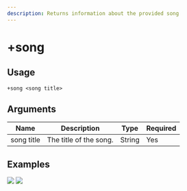 ```yaml
---
description: Returns information about the provided song
---
```


# +song

## Usage

```
+song <song title>
```

## Arguments

| Name       | Description            | Type   | Required |
| ---------- | ---------------------- | ------ | -------- |
| song title | The title of the song. | String | Yes      |

## Examples

![](https://user-images.githubusercontent.com/111157596/206752987-3d616958-cdb1-4aa0-bb8e-2194dad4e751.png) ![](https://user-images.githubusercontent.com/111157596/206752997-47cc2967-1d1a-407f-b53a-159b5e986e5c.png)
